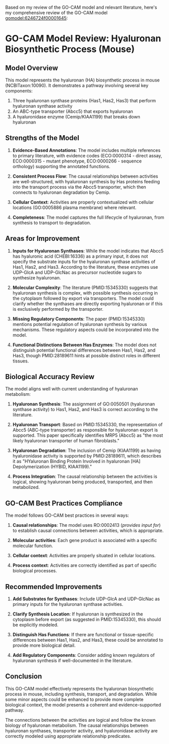 Based on my review of the GO-CAM model and relevant literature, here's my comprehensive review of the GO-CAM model [gomodel:6246724f00001645](https://bioregistry.io/go.model:6246724f00001645):

# GO-CAM Model Review: Hyaluronan Biosynthetic Process (Mouse)

## Model Overview
This model represents the hyaluronan (HA) biosynthetic process in mouse (NCBITaxon:10090). It demonstrates a pathway involving several key components:

1. Three hyaluronan synthase proteins (Has1, Has2, Has3) that perform hyaluronan synthase activity
2. An ABC-type transporter (Abcc5) that exports hyaluronan 
3. A hyaluronidase enzyme (Cemip/KIAA1199) that breaks down hyaluronan

## Strengths of the Model

1. **Evidence-Based Annotations**: The model includes multiple references to primary literature, with evidence codes (ECO:0000314 - direct assay, ECO:0000315 - mutant phenotype, ECO:0000266 - sequence orthology) supporting the annotated functions.

2. **Consistent Process Flow**: The causal relationships between activities are well-structured, with hyaluronan synthesis by Has proteins feeding into the transport process via the Abcc5 transporter, which then connects to hyaluronan degradation by Cemip.

3. **Cellular Context**: Activities are properly contextualized with cellular locations (GO:0005886 plasma membrane) where relevant.

4. **Completeness**: The model captures the full lifecycle of hyaluronan, from synthesis to transport to degradation.

## Areas for Improvement

1. **Inputs for Hyaluronan Synthases**: While the model indicates that Abcc5 has hyaluronic acid (CHEBI:16336) as a primary input, it does not specify the substrate inputs for the hyaluronan synthase activities of Has1, Has2, and Has3. According to the literature, these enzymes use UDP-GlcA and UDP-GlcNac as precursor nucleotide sugars to synthesize hyaluronan.

2. **Molecular Complexity**: The literature (PMID:15345330) suggests that hyaluronan synthesis is complex, with possible synthesis occurring in the cytoplasm followed by export via transporters. The model could clarify whether the synthases are directly exporting hyaluronan or if this is exclusively performed by the transporter.

3. **Missing Regulatory Components**: The paper (PMID:15345330) mentions potential regulation of hyaluronan synthesis by various mechanisms. These regulatory aspects could be incorporated into the model.

4. **Functional Distinctions Between Has Enzymes**: The model does not distinguish potential functional differences between Has1, Has2, and Has3, though PMID:28189611 hints at possible distinct roles in different tissues.

## Biological Accuracy Review

The model aligns well with current understanding of hyaluronan metabolism:

1. **Hyaluronan Synthesis**: The assignment of GO:0050501 (hyaluronan synthase activity) to Has1, Has2, and Has3 is correct according to the literature.

2. **Hyaluronan Transport**: Based on PMID:15345330, the representation of Abcc5 (ABC-type transporter) as responsible for hyaluronan export is supported. This paper specifically identifies MRP5 (Abcc5) as "the most likely hyaluronan transporter of human fibroblasts."

3. **Hyaluronan Degradation**: The inclusion of Cemip (KIAA1199) as having hyaluronidase activity is supported by PMID:28189611, which describes it as "HYaluronan Binding Protein Involved in hyaluronan [HA] Depolymerization (HYBID, KIAA1199)."

4. **Process Integration**: The causal relationship between the activities is logical, showing hyaluronan being produced, transported, and then metabolized.

## GO-CAM Best Practices Compliance

The model follows GO-CAM best practices in several ways:

1. **Causal relationships**: The model uses RO:0002413 (*provides input for*) to establish causal connections between activities, which is appropriate.

2. **Molecular activities**: Each gene product is associated with a specific molecular function.

3. **Cellular context**: Activities are properly situated in cellular locations.

4. **Process context**: Activities are correctly identified as part of specific biological processes.

## Recommended Improvements

1. **Add Substrates for Synthases**: Include UDP-GlcA and UDP-GlcNac as primary inputs for the hyaluronan synthase activities.

2. **Clarify Synthesis Location**: If hyaluronan is synthesized in the cytoplasm before export (as suggested in PMID:15345330), this should be explicitly modeled.

3. **Distinguish Has Functions**: If there are functional or tissue-specific differences between Has1, Has2, and Has3, these could be annotated to provide more biological detail.

4. **Add Regulatory Components**: Consider adding known regulators of hyaluronan synthesis if well-documented in the literature.

## Conclusion

This GO-CAM model effectively represents the hyaluronan biosynthetic process in mouse, including synthesis, transport, and degradation. While some minor aspects could be enhanced to provide more complete biological context, the model presents a coherent and evidence-supported pathway.

The connections between the activities are logical and follow the known biology of hyaluronan metabolism. The causal relationships between hyaluronan synthases, transporter activity, and hyaluronidase activity are correctly modeled using appropriate relationship predicates.